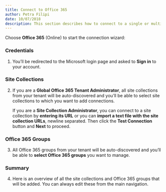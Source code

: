 ```yaml
---  
title: Connect to Office 365
author: Petra Filipi 
date: 10/07/2018 
description: This section describes how to connect to a single or multiple SharePoint Online site collections and Office 365 groups from SysKit Security Manager.
--- 
```

Choose __Office 365__ (Online) to start the connection wizard:

### Credentials
1. You’ll be redirected to the Microsoft login page and asked to __Sign in__ to your account.
    
### Site Collections
2. If you are a __Global Office 365 Tenant Administrator__, all site collections from your tenant will be auto-discovered and you’ll be able to select site collections to which you want to add connections.

    If you are a __Site Collection Administrator__, you can connect to a site collection by __entering its URL__ or you can __import a text file with the site collection URLs__, newline separated. Then click the __Test Connection__ button and __Next__ to proceed.

### Office 365 Groups
3. All Office 365 groups from your tenant will be auto-discovered and you’ll be able to __select Office 365 groups__ you want to manage.

### Summary
4. Here is an overview of all the site collections and Office 365 groups that will be added. You can always edit these from the main navigation.
